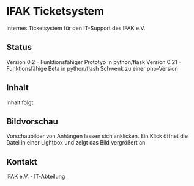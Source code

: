 # IFAK Ticketsystem

Internes Ticketsystem für den IT-Support des IFAK e.V.

## Status
Version 0.2 - Funktionsfähiger Prototyp in python/flask
Version 0.21 - Funktionsfähige Beta in python/flash
Schwenk zu einer php-Version

## Inhalt
Inhalt folgt.

## Bildvorschau
Vorschaubilder von Anhängen lassen sich anklicken. Ein Klick öffnet die Datei in einer Lightbox und zeigt das Bild vergrößert an.

## Kontakt
IFAK e.V. - IT-Abteilung
